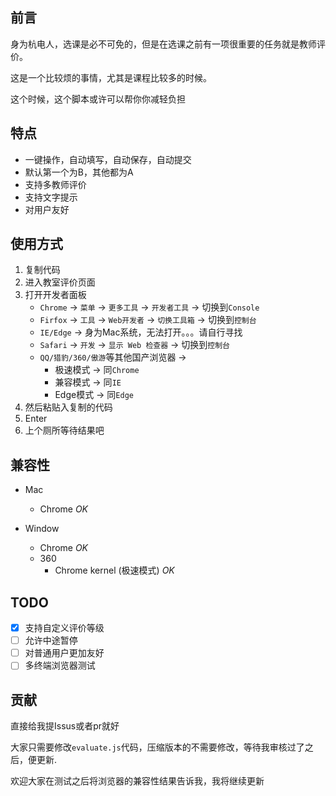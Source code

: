 前言
---

身为杭电人，选课是必不可免的，但是在选课之前有一项很重要的任务就是教师评价。

这是一个比较烦的事情，尤其是课程比较多的时候。

这个时候，这个脚本或许可以帮你你减轻负担

特点
---

- 一键操作，自动填写，自动保存，自动提交
- 默认第一个为B，其他都为A
- 支持多教师评价
- 支持文字提示
- 对用户友好

使用方式
---

1. 复制代码
2. 进入教室评价页面
3. 打开开发者面板
    - `Chrome` -> `菜单` -> `更多工具` -> `开发者工具` -> 切换到`Console`
    - `Firfox` -> `工具` -> `Web开发者` -> `切换工具箱` -> 切换到`控制台`
    - `IE/Edge` -> 身为Mac系统，无法打开。。。请自行寻找
    - `Safari` -> `开发` -> `显示 Web 检查器` -> 切换到`控制台`
    - `QQ/猎豹/360/傲游`等其他国产浏览器 -> 
        - 极速模式 -> 同`Chrome`
        - 兼容模式 -> 同`IE`
        - Edge模式 -> 同`Edge`
4. 然后粘贴入复制的代码
5. Enter
6. 上个厕所等待结果吧

兼容性
---

- Mac
    - Chrome *OK*

- Window
    - Chrome *OK*
    - 360
        - Chrome kernel (极速模式) *OK*

TODO
---

- [x] 支持自定义评价等级
- [ ] 允许中途暂停
- [ ] 对普通用户更加友好
- [ ] 多终端浏览器测试

贡献
---
直接给我提Issus或者pr就好

大家只需要修改`evaluate.js`代码，压缩版本的不需要修改，等待我审核过了之后，便更新.

欢迎大家在测试之后将浏览器的兼容性结果告诉我，我将继续更新